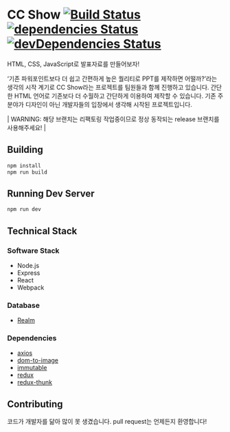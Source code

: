
# CC Show [![Build Status](https://travis-ci.org/boxfox619/CC-Show.svg?branch=develop)](https://travis-ci.org/boxfox619/CC-Show) [![dependencies Status](https://david-dm.org/boxfox619/CC-Show/status.svg)](https://david-dm.org/boxfox619/CC-Show) [![devDependencies Status](https://david-dm.org/boxfox619/CC-Show/dev-status.svg)](https://david-dm.org/boxfox619/CC-Show?type=dev)
HTML, CSS, JavaScript로 발표자료를 만들어보자!

‘기존 파워포인트보다 더 쉽고 간편하게 높은 퀄리티로 PPT를 제작하면 어떨까?’라는 생각의 시작 계기로 CC Show라는 프로젝트를 팀원들과 함께 진행하고 있습니다. 간단한 HTML 언어로 기존보다 더 수월하고 간단하게 이용하여 제작할 수 있습니다. 기존 주 분야가 디자인이 아닌 개발자들의 입장에서 생각해 시작된 프로젝트입니다.


| WARNING: 해당 브랜치는 리팩토링 작업중이므로 정상 동작되는 release 브랜치를 사용해주세요! |


## Building 
```bash
npm install
npm run build
```
## Running Dev Server
```bash
npm run dev
```

## Technical Stack
### Software Stack
- Node.js
- Express
- React
- Webpack
### Database
- [Realm](https://www.npmjs.com/package/realm)
### Dependencies
- [axios](https://www.npmjs.com/package/axios)
- [dom-to-image](https://www.npmjs.com/package/dom-to-image)
- [immutable](https://www.npmjs.com/package/immutable)
- [redux](https://www.npmjs.com/package/redux)
- [redux-thunk](https://www.npmjs.com/package/redux-thunk)
 
 ## Contributing
코드가 개발자를 닮아 많이 못 생겼습니다. pull request는 언제든지 환영합니다!
